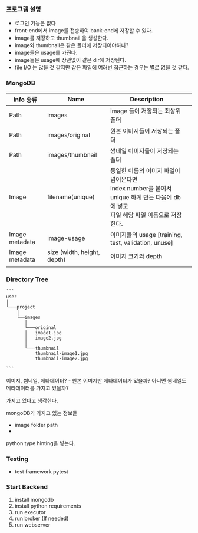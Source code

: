 ### 프로그램 설명

- 로그인 기능은 없다
- front-end에서 image를 전송하여 back-end에 저장할 수 있다.
- image를 저장하고 thumbnail 을 생성한다.
- image와 thumbnail은 같은 폴더에 저장되어야하나?
- image들은 usage를 가진다.
- image들은 usage에 상관없이 같은 dir에 저장된다.
- file I/O 는 많을 것 같지만 같은 파일에 여러번 접근하는 경우는 별로 없을 것 같다.

### MongoDB

| Info 종류       | Name                        | Description                                                  |      |
| -------------- | --------------------------- | ------------------------------------------------------------ | ---- |
| Path           | images                      | image 들이 저장되는 최상위 폴더                              |      |
| Path           | images/original             | 원본 이미지들이 저장되는 폴더                                |      |
| Path           | images/thumbnail            | 썸네일 이미지들이 저장되는 폴더                              |      |
| Image          | filename(unique)            | 동일한 이름의 이미지 파일이 넘어온다면 <br />index number를 붙여서 unique 하게 만든 다음에 db에 넣고<br />파일 해당 파일 이름으로 저장한다. |      |
| Image metadata | image-usage                 | 이미지들의 usage [training, test, validation, unuse]         |      |
| Image metadata | size (width, height, depth) | 이미지 크기와 depth                                          |      |
|                |                             |                                                              |      |

### Directory Tree

```
​```
user
│
└───project
    │
    └──images
       │ 
       └───original
       │   image1.jpg
       │   image2.jpg
       │
       └───thumbnail
           thumbnail-image1.jpg
           thumbnail-image2.jpg
           
​```
```

이미지, 썸네일, 메타데이터? - 원본 이미지만 메타데이터가 있을까? 아니면 썸네일도 메타데이터를 가지고 있을까?

가지고 있다고 생각한다.

mongoDB가 가지고 있는 정보들

- image folder path
- 

python type hinting을 넣는다.

### Testing
- test framework pytest



### Start Backend
1. install mongodb
2. install python requirements
3. run executor
4. run broker (If needed)
5. run webserver
